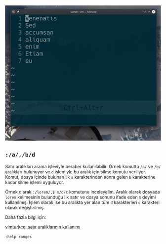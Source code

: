 ![](62.gif)

## `:/a/,/b/d`

Satır aralıkları arama işleviyle beraber kullanılabilir. Örnek komutta `/a/` ve `/b/` aralıkları bulunuyor ve `d` işlemiyle bu aralık için silme komutu veriliyor. Komut, dosya içinde bulunan ilk `a` karakterinden sonra gelen `b` karakterine kadar silme işlemi uyguluyor.

Örnek olarak `:/lorem/,$ s/d/c` komutunu inceleyelim. Aralık olarak dosyada `lorem` kelimesinin bulunduğu ilk satır ve dosya sonunu ifade eden `$` deyimi kullanılmış. İşlem olarak ise bu aralıkta yer alan tüm `d` karakterleri `c` karakteri olarak değiştirilmiş. 

Daha fazla bilgi için:

[vimturkce: satır aralıklarının kullanımı](selmansamet/vimturkce.gif/tree/master/gifs/61_satir-araliklari)

`:help ranges`
